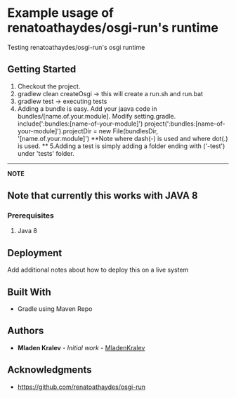 # Example usage of renatoathaydes/osgi-run's runtime

Testing renatoathaydes/osgi-run's osgi runtime

## Getting Started

1. Checkout the project.
2. gradlew clean createOsgi -> this will create a run.sh and run.bat
3. gradlew test -> executing tests
4. Adding a bundle is easy. Add your jaava code in bundles/[name.of.your.module]. Modify setting.gradle.
	include(':bundles:[name-of-your-module]')
	project(':bundles:[name-of-your-module]').projectDir = new File(bundlesDir, '[name.of.your.module]')
**Note where dash(-) is used and where dot(.) is used. **
5.Adding a test is simply adding a folder ending with ('-test') under 'tests' folder.

---
**NOTE**

Note that currently this works with JAVA 8
---


### Prerequisites

1. Java 8

## Deployment

Add additional notes about how to deploy this on a live system

## Built With
* Gradle using Maven Repo

## Authors

* **Mladen Kralev** - *Initial work* - [MladenKralev](https://github.com/mladenkralev)

## Acknowledgments

* https://github.com/renatoathaydes/osgi-run

